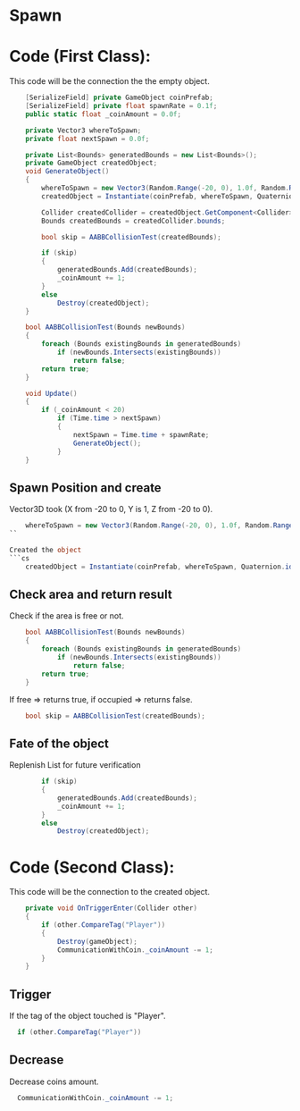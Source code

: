 # Spawn

# Code (First Class):
This code will be the connection the the empty object.
```cs
    [SerializeField] private GameObject coinPrefab;
    [SerializeField] private float spawnRate = 0.1f;
    public static float _coinAmount = 0.0f;

    private Vector3 whereToSpawn;
    private float nextSpawn = 0.0f;

    private List<Bounds> generatedBounds = new List<Bounds>();
    private GameObject createdObject;
    void GenerateObject()
    {
        whereToSpawn = new Vector3(Random.Range(-20, 0), 1.0f, Random.Range(-20, 0));
        createdObject = Instantiate(coinPrefab, whereToSpawn, Quaternion.identity);

        Collider createdCollider = createdObject.GetComponent<Collider>();
        Bounds createdBounds = createdCollider.bounds;

        bool skip = AABBCollisionTest(createdBounds);

        if (skip)
        {
            generatedBounds.Add(createdBounds);
            _coinAmount += 1;
        }
        else
            Destroy(createdObject);
    }

    bool AABBCollisionTest(Bounds newBounds)
    {
        foreach (Bounds existingBounds in generatedBounds)
            if (newBounds.Intersects(existingBounds))
                return false;
        return true;
    }

    void Update()
    {
        if (_coinAmount < 20)
            if (Time.time > nextSpawn)
            {
                nextSpawn = Time.time + spawnRate;
                GenerateObject();
            }
    }
```

## Spawn Position and create
Vector3D took (X from -20 to 0, Y is 1, Z from -20 to 0).
```cs
    whereToSpawn = new Vector3(Random.Range(-20, 0), 1.0f, Random.Range(-20, 0));
``

Created the object
```cs
    createdObject = Instantiate(coinPrefab, whereToSpawn, Quaternion.identity);
```

## Check area and return result
Check if the area is free or not. 
```cs
    bool AABBCollisionTest(Bounds newBounds)
    {
        foreach (Bounds existingBounds in generatedBounds)
            if (newBounds.Intersects(existingBounds))
                return false;
        return true;
    }
```

If free => returns true, if occupied => returns false.
```cs
    bool skip = AABBCollisionTest(createdBounds);
```

## Fate of the object
Replenish List for future verification
```cs
        if (skip)
        {
            generatedBounds.Add(createdBounds);
            _coinAmount += 1;
        }
        else
            Destroy(createdObject);
```

# Code (Second Class):
This code will be the connection to the created object.
```cs
    private void OnTriggerEnter(Collider other)
    {
        if (other.CompareTag("Player"))
        {
            Destroy(gameObject);
            CommunicationWithCoin._coinAmount -= 1;
        }
    }
```

## Trigger
If the tag of the object touched is "Player".
```cs
  if (other.CompareTag("Player"))
```
## Decrease
Decrease coins amount.
```cs
  CommunicationWithCoin._coinAmount -= 1;
```
